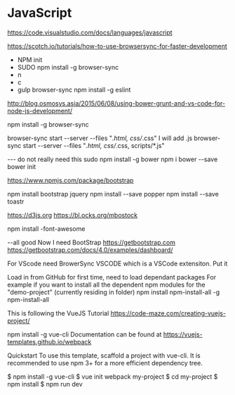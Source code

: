 # JavaScript




https://code.visualstudio.com/docs/languages/javascript  



https://scotch.io/tutorials/how-to-use-browsersync-for-faster-development

 -  NPM init 
 -  SUDO npm install -g browser-sync
 - n
 - c
 - gulp browser-sync
npm install -g eslint

http://blog.osmosys.asia/2015/06/08/using-bower-grunt-and-vs-code-for-node-js-development/

npm install -g browser-sync

browser-sync start --server --files "*.html, css/*.css"
I will add .js
browser-sync start --server --files "*.html, css/*.css, scripts/*.js"

--- do not really need this
sudo npm install -g bower
npm i bower --save 
bower init 

https://www.npmjs.com/package/bootstrap

npm install bootstrap
jquery
npm install --save popper
npm install --save toastr


https://d3js.org
https://bl.ocks.org/mbostock 

npm install -font-awesome

--all good
Now I need BootStrap
https://getbootstrap.com
https://getbootstrap.com/docs/4.0/examples/dashboard/


For VScode need
BrowerSync VSCODE which is a VSCode extensiton.  Put it 


Load in from GitHub for first time, need to load dependant packages
For example if you want to install all the dependent npm modules for the "demo-project" (currently residing in folder)
npm install npm-install-all -g
npm-install-all



This is following the VueJS Tutorial
https://code-maze.com/creating-vuejs-project/

npm install -g vue-cli
Documentation can be found at https://vuejs-templates.github.io/webpack

Quickstart
To use this template, scaffold a project with vue-cli. It is recommended to use npm 3+ for a more efficient dependency tree.

$ npm install -g vue-cli
$ vue init webpack my-project
$ cd my-project
$ npm install
$ npm run dev